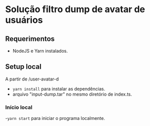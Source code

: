 # Solução filtro dump de avatar de usuários

## Requerimentos
- NodeJS e Yarn instalados.

## Setup local
A partir de /user-avatar-d
- `yarn install` para instalar as dependências.
- arquivo "input-dump.tar" no mesmo diretório de index.ts.

### Início local
-`yarn start` para iniciar o programa localmente.